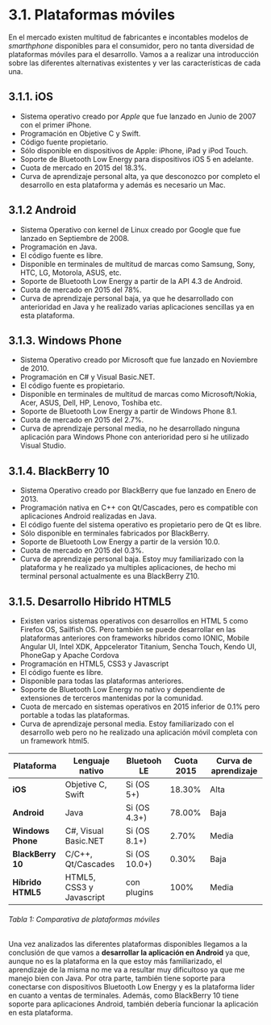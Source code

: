 # 3.1. Plataformas móviles

En el mercado existen multitud de fabricantes e incontables modelos de *smarthphone* disponibles para el consumidor, pero no tanta diversidad de plataformas móviles para el desarrollo. Vamos a a realizar una introducción sobre las diferentes alternativas existentes y ver las características de cada una.

## 3.1.1. iOS
- Sistema operativo creado por *Apple* que fue lanzado en Junio de 2007 con el primer iPhone.
- Programación en Objetive C y Swift.
- Código fuente propietario.
- Sólo disponible en dispositivos de Apple: iPhone, iPad y iPod Touch.
- Soporte de Bluetooth Low Energy para dispositivos iOS 5 en adelante.
- Cuota de mercado en 2015 del 18.3%.
- Curva de aprendizaje personal alta, ya que desconozco por completo el desarrollo en esta plataforma y además es necesario un Mac.


## 3.1.2 Android
- Sistema Operativo con kernel de Linux creado por Google que fue lanzado en Septiembre de 2008.
- Programación en Java.
- El código fuente es libre.
- Disponible en terminales de multitud de marcas como Samsung, Sony, HTC, LG, Motorola, ASUS, etc.
- Soporte de Bluetooth Low Energy a partir de la API 4.3 de Android.
- Cuota de mercado en 2015 del 78%.
- Curva de aprendizaje personal baja, ya que he desarrollado con anterioridad en Java y he realizado varias aplicaciones sencillas ya en esta plataforma.


## 3.1.3. Windows Phone
- Sistema Operativo creado por Microsoft que fue lanzado en Noviembre de 2010.
- Programación en C# y Visual Basic.NET.
- El código fuente es propietario.
- Disponible en terminales de multitud de marcas como Microsoft/Nokia, Acer, ASUS, Dell, HP, Lenovo, Toshiba etc.
- Soporte de Bluetooth Low Energy a partir de Windows Phone 8.1.
- Cuota de mercado en 2015 del 2.7%.
- Curva de aprendizaje personal media, no he desarrollado ninguna aplicación para Windows Phone con anterioridad pero si he utilizado Visual Studio.


## 3.1.4. BlackBerry 10
- Sistema Operativo creado por BlackBerry que fue lanzado en Enero de 2013.
- Programación nativa en C++ con Qt/Cascades, pero es compatible con aplicaciones Android realizadas en Java.
- El código fuente del sistema operativo es propietario pero de Qt es libre.
- Sólo disponible en terminales fabricados por BlackBerry.
- Soporte de Bluetooth Low Energy a partir de la versión 10.0.
- Cuota de mercado en 2015 del 0.3%.
- Curva de aprendizaje personal baja. Estoy muy familiarizado con la plataforma y he realizado ya multiples aplicaciones, de hecho mi terminal personal actualmente es una BlackBerry Z10.


## 3.1.5. Desarrollo Hibrido HTML5 
- Existen varios sistemas operativos con desarrollos en HTML 5 como Firefox OS, Sailfish OS. Pero también se puede desarrollar en las plataformas anteriores con frameworks híbridos como IONIC, Mobile Angular UI, Intel XDK, Appcelerator Titanium, Sencha Touch, Kendo UI, PhoneGap y Apache Cordova
- Programación en HTML5, CSS3 y Javascript
- El código fuente es libre.
- Disponible para todas las plataformas anteriores.
- Soporte de Bluetooth Low Energy no nativo y dependiente de extensiones de terceros mantenidas por la comunidad. 
- Cuota de mercado en sistemas operativos en 2015 inferior de 0.1% pero portable a todas las plataformas.
- Curva de aprendizaje personal media. Estoy familiarizado con el desarrollo web pero no he realizado una aplicación móvil completa con un framework html5.
 


| Plataforma        | Lenguaje nativo           | Bluetooh LE   | Cuota 2015 | Curva de aprendizaje |
| ----------------- | ------------------------- | ------------- | ---------- | -------------------- |
| **iOS**           |  Objetive C, Swift        | Si (OS 5+)    | 18.30%     | Alta                 |
| **Android**       |  Java                     | Si (OS 4.3+)  | 78.00%     | Baja                 |
| **Windows Phone** |  C#, Visual Basic.NET     | Si (OS 8.1+)  | 2.70%      | Media                |
| **BlackBerry 10** |  C/C++, Qt/Cascades       | Si (OS 10.0+) | 0.30%      | Baja                 |
| **Híbrido HTML5** |  HTML5, CSS3 y Javascript | con plugins   | 100%       | Media                |
###### *Tabla 1: Comparativa de plataformas móviles*


Una vez analizados las diferentes plataformas disponibles llegamos a la conclusión de que vamos a **desarrollar la aplicación en Android** ya que, aunque no es la plataforma en la que estoy más familiarizado, el aprendizaje de la misma no me va a resultar muy dificultoso ya que me manejo bien con Java. Por otra parte, también tiene soporte para conectarse con dispositivos Bluetooth Low Energy y es la plataforma lider en cuanto a ventas de terminales. Además, como BlackBerry 10 tiene soporte para aplicaciones Android, también debería funcionar la aplicación en esta plataforma.




